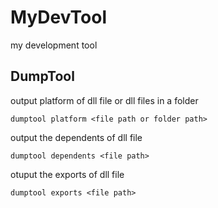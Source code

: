 # MyDevTool
my development tool

## DumpTool

output platform of dll file or dll files in a folder

```
dumptool platform <file path or folder path>
```

output the dependents of dll file

```
dumptool dependents <file path>
```

otuput the exports of dll file

```
dumptool exports <file path>
```



